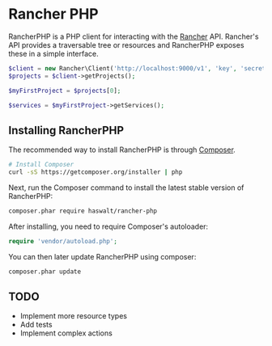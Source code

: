 Rancher PHP
===========

RancherPHP is a PHP client for interacting with the [Rancher](http://rancher.com/rancher/) API. Rancher's API provides a traversable tree
or resources and RancherPHP exposes these in a simple interface.

```php
$client = new Rancher\Client('http://localhost:9000/v1', 'key', 'secret');
$projects = $client->getProjects();

$myFirstProject = $projects[0];

$services = $myFirstProject->getServices();
```

## Installing RancherPHP
The recommended way to install RancherPHP is through
[Composer](http://getcomposer.org).

```bash
# Install Composer
curl -sS https://getcomposer.org/installer | php
```

Next, run the Composer command to install the latest stable version of RancherPHP:

```bash
composer.phar require haswalt/rancher-php
```

After installing, you need to require Composer's autoloader:

```php
require 'vendor/autoload.php';
```

You can then later update RancherPHP using composer:

```bash
composer.phar update
```

## TODO

- Implement more resource types
- Add tests
- Implement complex actions
